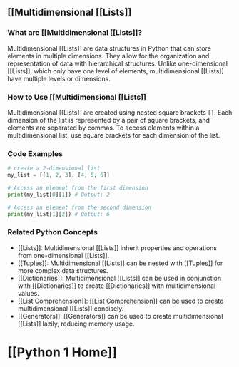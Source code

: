 ## [[Multidimensional [[Lists]]

### What are [[Multidimensional [[Lists]]?
Multidimensional [[Lists]] are data structures in Python that can store elements in multiple dimensions. They allow for the organization and representation of data with hierarchical structures. Unlike one-dimensional [[Lists]], which only have one level of elements, multidimensional [[Lists]] have multiple levels or dimensions.

### How to Use [[Multidimensional [[Lists]]
Multidimensional [[Lists]] are created using nested square brackets `[]`. Each dimension of the list is represented by a pair of square brackets, and elements are separated by commas. To access elements within a multidimensional list, use square brackets for each dimension of the list.

### Code Examples
```python
# create a 2-dimensional list
my_list = [[1, 2, 3], [4, 5, 6]]

# Access an element from the first dimension
print(my_list[0][1]) # Output: 2

# Access an element from the second dimension
print(my_list[1][2]) # Output: 6
```

### Related Python Concepts

- [[Lists]]: Multidimensional [[Lists]] inherit properties and operations from one-dimensional [[Lists]].
- [[Tuples]]: Multidimensional [[Lists]] can be nested with [[Tuples]] for more complex data structures.
- [[Dictionaries]]: Multidimensional [[Lists]] can be used in conjunction with [[Dictionaries]] to create [[Dictionaries]] with multidimensional values.
- [[List Comprehension]]: [[List Comprehension]] can be used to create multidimensional [[Lists]] concisely.
- [[Generators]]: [[Generators]] can be used to create multidimensional [[Lists]] lazily, reducing memory usage.
# [[Python 1 Home]]